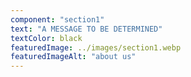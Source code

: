 ```yaml
---
component: "section1"
text: "A MESSAGE TO BE DETERMINED"
textColor: black
featuredImage: ../images/section1.webp
featuredImageAlt: "about us"
---
```

